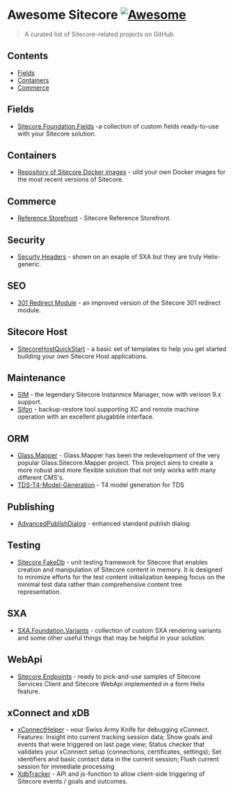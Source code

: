 # Awesome Sitecore [![Awesome](https://awesome.re/badge.svg)](https://awesome.re)

> A curated list of Sitecore-related projects on GitHub

## Contents

- [Fields](#fields)
- [Containers](#containers)
- [Commerce](#commerce)

## Fields

- [Sitecore.Foundation.Fields](https://github.com/MartinMiles/Sitecore.Foundation.Fields) -a collection of custom fields ready-to-use with your Sitecore solution.

## Containers

- [Repository of Sitecore Docker images](https://github.com/Sitecore/docker-images) - uild your own Docker images for the most recent versions of Sitecore.

## Commerce

- [Reference Storefront](https://github.com/Sitecore/Reference-Storefront) - Sitecore Reference Storefront.

## Security

- [Securty Headers](https://github.com/GuitarRich/SXA.SecurityHeaders) - shown on an exaple of SXA but they are truly Helix-generic.

## SEO

- [301 Redirect Module](https://github.com/thecadams/301RedirectModule) - an improved version of the Sitecore 301 redirect module.

## Sitecore Host

- [SitecoreHostQuickStart](https://github.com/sitecoreguild/SitecoreHostQuickStart/tree/develop) -  a basic set of templates to help you get started building your own Sitecore Host applications.

## Maintenance

- [SIM](https://github.com/Sitecore/Sitecore-Instance-Manager) - the legendary Sitecore Instanmce Manager, now with veriosn 9.x support.
- [Sifon](https://github.com/MartinMiles/Sifon) - backup-restore tool supporting XC and remote machine operation with an excellent plugabble interface.

## ORM

- [Glass.Mapper](https://github.com/mikeedwards83/Glass.Mapper) - Glass.Mapper has been the redevelopment of the very popular Glass.Sitecore.Mapper project. This project aims to create a more robust and more flexible solution that not only works with many different CMS's.
- [TDS-T4-Model-Generation](https://github.com/Sitecore/TDS-T4-Model-Generation) - T4 model generation for TDS

## Publishing

- [AdvancedPublishDialog](https://github.com/Sitecore/AdvancedPublishDialog) - enhanced standard publish dialog.

## Testing

- [Sitecore FakeDb](https://github.com/sshushliapin/Sitecore.FakeDb) - unit testing framework for Sitecore that enables creation and manipulation of Sitecore content in memory. It is designed to minimize efforts for the test content initialization keeping focus on the minimal test data rather than comprehensive content tree representation.


## SXA

- [SXA.Foundation.Variants](https://github.com/MartinMiles/SXA.Foundation.Variants) - collection of custom SXA rendering variants and some other useful things that may be helpful in your solution.

## WebApi

- [Sitecore Endpoints](https://github.com/MartinMiles/Sitecore.Endpoints) - ready to pick-and-use samples of Sitecore Services Client and Sitecore WebApi implemented in a form Helix feature.

## xConnect and xDB

- [xConnectHelper](https://github.com/lowedown/xConnectHelper) - нour Swiss Army Knife for debugging xConnect. Features: Insight into current tracking session data; Show goals and events that were triggered on last page view; Status checker that validates your xConnect setup (connections, certificates, settings); Set identifiers and basic contact data in the current session; Flush current session for immediate processing
- [XdbTracker](https://github.com/lowedown/XdbTracker) - API and js-function to allow client-side triggering of Sitecore events / goals and outcomes.



